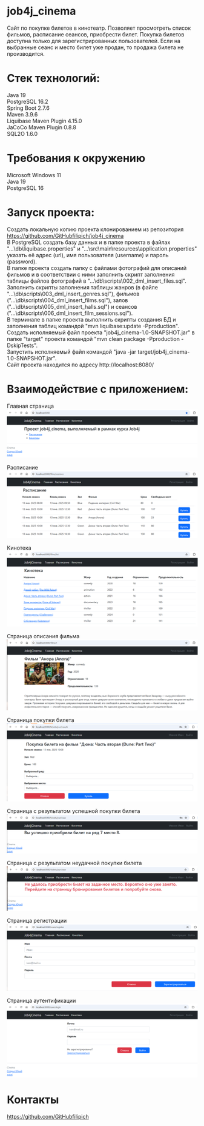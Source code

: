 # job4j_cinema
Сайт по покупке билетов в кинотеатр.
Позволяет просмотреть список фильмов, расписание сеансов, приобрести билет.
Покупка билетов доступна только для зарегистрированных пользователей.
Если на выбранные сеанс и место билет уже продан, то продажа билета не производится. 

# Стек технологий:  
Java 19  
PostgreSQL 16.2  
Spring Boot 2.7.6  
Maven 3.9.6  
Liquibase Maven Plugin 4.15.0  
JaCoCo Maven Plugin 0.8.8  
SQL2O 1.6.0

# Требования к окружению
Microsoft Windows 11  
Java 19  
PostgreSQL 16

# Запуск проекта:
Создать локальную копию проекта клонированием из репозитория https://github.com/GitHubfilipich/job4j_cinema  
В PostgreSQL создать базу данных и в папке проекта в файлах "...\db\liquibase.properties" и 
"...\src\main\resources\application.properties" указать её адрес (url), имя пользователя (username) и 
пароль (password).  
В папке проекта создать папку с файлами фотографий для описаний фильмов и в соответствии с ними заполнить 
скрипт заполнения таблицы файлов фотографий в "...\db\scripts\002_dml_insert_files.sql".    
Заполнить скрипты заполнения таблицы жанров (в файле "...\db\scripts\003_dml_insert_genres.sql"), фильмов 
("...\db\scripts\004_dml_insert_films.sql"), залов ("...\db\scripts\005_dml_insert_halls.sql") и сеансов 
("...\db\scripts\006_dml_insert_film_sessions.sql").  
В терминале в папке проекта выполнить скрипты создания БД и заполнения таблиц командой 
"mvn liquibase:update -Pproduction".  
Создать исполняемый файл проекта "job4j_cinema-1.0-SNAPSHOT.jar" в папке "target" проекта командой 
"mvn clean package -Pproduction -DskipTests".  
Запустить исполняемый файл командой "java -jar target/job4j_cinema-1.0-SNAPSHOT.jar".  
Сайт проекта находится по адресу http://localhost:8080/

# Взаимодействие с приложением:

Главная страница
![screen_main.png](img/screen_main.png)

Расписание
![screen_sessions.png](img/screen_sessions.png)

Кинотека
![screen_films.png](img/screen_films.png)

Страница описания фильма
![screen_film_description.png](img/screen_film_description.png)

Страница покупки билета
![screen_buy_ticket.png](img/screen_buy_ticket.png)

Страница с результатом успешной покупки билета
![screen_buy_ticket_ok.png](img/screen_buy_ticket_ok.png)

Страница с результатом неудачной покупки билета
![screen_buy_ticket_error.png](img/screen_buy_ticket_error.png)

Страница регистрации
![screen_registration.png](img/screen_registration.png)

Страница аутентификации
![screen_login.png](img/screen_login.png)

# Контакты
https://github.com/GitHubfilipich